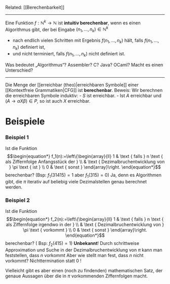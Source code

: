 Related: [[Berechenbarkeit]]
_____

Eine Funktion $f: \mathbb{N}^k \rightarrow \mathbb{N}$ ist **intuitiv berechenbar**, wenn es einen Algorithmus gibt, der bei Eingabe $\left(n_1, \ldots, n_k\right) \in \mathbb{N}^k$
- nach endlich vielen Schritten mit Ergebnis $f\left(n_1, \ldots, n_k\right)$ hält, falls $f\left(n_1, \ldots, n_k\right)$ definiert ist,
- und nicht terminiert, falls $f\left(n_1, \ldots, n_k\right)$ nicht definiert ist.

Was bedeutet „Algorithmus“? Assembler? C? Java? OCaml? Macht es einen Unterschied?

______

Die Menge der [[erreichbar (theo)|erreichbaren Symbole]] einer [[Kontextfreie Grammatiken|CFG]] ist **berechenbar**.
	Beweis:
	Wir berechnen die erreichbaren Symbole induktiv:
	- $S$ ist erreichbar.
	- Ist $A$ erreichbar und $(A \rightarrow \alpha X \beta) \in P$, so ist auch $X$ erreichbar.







# Beispiele

### Beispiel 1
Ist die Funktion
$$\begin{equation*}
f_1(n):=\left\{\begin{array}{ll}
1 & \text { falls } n \text { als Ziffernfolge Anfangsstück der } \\
& \text { Dezimalbruchentwicklung von } \pi \text { ist } \\
0 & \text { sonst }
\end{array}\right.
\end{equation*}$$
berechenbar? (Bsp: $f_1(31415)=1$ aber $\left.f_1(315)=0\right)$
Ja, denn es Algorithmen gibt, die $\pi$ iterativ auf beliebig viele Dezimalstellen genau berechnet werden.

### Beispiel 2
Ist die Funktion
$$\begin{equation*}
f_2(n):=\left\{\begin{array}{ll}
1 & \text { falls } n \text { als Ziffernfolge irgendwo in der } \\
& \text { Dezimalbruchentwicklung von } \pi \text { vorkommt } \\
0 & \text { sonst }
\end{array}\right.
\end{equation*}$$
berechenbar? $\left(\right.$ Bsp: $\left.f_2(415)=1\right)$
**Unbekannt**!
Durch schrittweise Approximation und Suche in der Dezimalbruchentwicklung von $\pi$ kann man feststellen, dass $n$ vorkommt
Aber wie stellt man fest, dass $n$ nicht vorkommt? Nichttermination statt 0 !

Vielleicht gibt es aber einen (noch zu findenden) mathematischen Satz, der genaue Aussagen über die in $\pi$ vorkommenden Ziffernfolgen macht.


